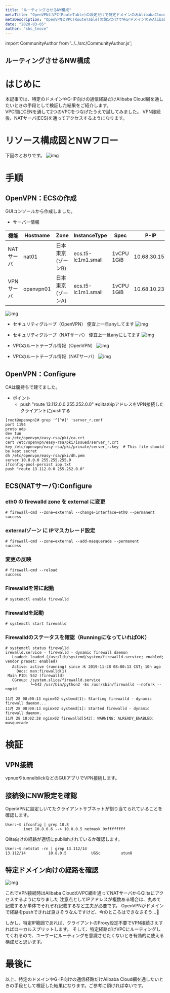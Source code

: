 ```yaml
---
title: "ルーティングさせるNW構成"
metaTitle: "OpenVPNとVPC(RouteTable)の設定だけで特定ドメインのみAlibabaCloudにルーティングさせるNW構成を作る"
metaDescription: "OpenVPNとVPC(RouteTable)の設定だけで特定ドメインのみAlibabaCloudにルーティングさせるNW構成を作る"
date: "2020-03-05"
author: "sbc_tnoce"
---
```


import CommunityAuthor from '../../src/CommunityAuthor.js';


## ルーティングさせるNW構成

# はじめに
本記事では、特定のドメインやG-IP向けの通信経路だけAlibaba Cloud網を通したいときの手段として検証した結果をご紹介します。    
VPC間にCENを通して2つのVPCをつなげたうえで試してみました。
VPN接続後、NATサーバ(ECS)を通ってアクセスするようになります。


# リソース構成図とNWフロー
下図のとおりです。
![img](https://raw.githubusercontent.com/sbcloud/help/master/content/usecase-network/Network_images_26006613530415200/20210524172534.png)

# 手順

## OpenVPN：ECSの作成
GUIコンソールから作成しました。

- サーバー情報

|機能|Hostname|Zone|InstanceType|Spec|P-IP|
|---|---|---|---|---|---|
|NATサーバ|nat01|日本東京(ゾーンB)|ecs.t5-lc1m1.small|1vCPU 1GiB|10.68.30.153|
|VPNサーバ|openvpn01|日本東京(ゾーンA)|ecs.t5-lc1m1.small|1vCPU 1GiB|10.68.10.238|

![img](https://raw.githubusercontent.com/sbcloud/help/master/content/usecase-network/Network_images_26006613530415200/20210524172705.png)

- セキュリティグループ（OpenVPN）
便宜上一旦anyしてます
![img](https://raw.githubusercontent.com/sbcloud/help/master/content/usecase-network/Network_images_26006613530415200/20210524173046.png)

- セキュリティグループ（NATサーバ）
便宜上一旦anyにしてます
![img](https://raw.githubusercontent.com/sbcloud/help/master/content/usecase-network/Network_images_26006613530415200/20210524173040.png)

- VPCのルートテーブル情報（OpenVPN）
![img](https://raw.githubusercontent.com/sbcloud/help/master/content/usecase-network/Network_images_26006613530415200/20210524173036.png)

- VPCのルートテーブル情報（NATサーバ）
![img](https://raw.githubusercontent.com/sbcloud/help/master/content/usecase-network/Network_images_26006613530415200/20210524173056.png)



## OpenVPN：Configure
CAは腹持ちで建てました。

- ポイント
    - push "route 13.112.0.0 255.252.0.0" ※qiitaのipアドレスをVPN接続したクライアントにpushする


```:/etc/openvpn/default.conf※コメントアウトとオプションoff項目を除く
[root@openvpn]# grep '^[^#]' 'server_r.conf
port 1194
proto udp
dev tun
ca /etc/openvpn/easy-rsa/pki/ca.crt
cert /etc/openvpn/easy-rsa/pki/issued/server_r.crt
key /etc/openvpn/easy-rsa/pki/private/server_r.key  # This file should be kept secret
dh /etc/openvpn/easy-rsa/pki/dh.pem
server 10.8.0.0 255.255.255.0
ifconfig-pool-persist ipp.txt
push "route 13.112.0.0 255.252.0.0"
```

## ECS(NATサーバ):Configure

### eth0 の firewalld zone を external に変更
```
# firewall-cmd --zone=external --change-interface=eth0 --permanent
success
```

### externalゾーン に IPマスカレード設定
```
# firewall-cmd --zone=external --add-masquerade --permanent
success
```

### 変更の反映
```
# firewall-cmd --reload
success
```

### Firewalldを常に起動
```
# systemctl enable firewalld
```

### Firewalldを起動
```
# systemctl start firewalld
```

### Firewalldのステータスを確認（RunningになっていればOK）
```
# systemctl status firewalld
irewalld.service - firewalld - dynamic firewall daemon
   Loaded: loaded (/usr/lib/systemd/system/firewalld.service; enabled; vendor preset: enabled)
   Active: active (running) since 木 2019-11-28 08:00:13 CST; 10h ago
     Docs: man:firewalld(1)
 Main PID: 542 (firewalld)
   CGroup: /system.slice/firewalld.service
           └─542 /usr/bin/python2 -Es /usr/sbin/firewalld --nofork --nopid

11月 28 08:00:13 nginx02 systemd[1]: Starting firewalld - dynamic firewall daemon...
11月 28 08:00:13 nginx02 systemd[1]: Started firewalld - dynamic firewall daemon.
11月 28 18:02:38 nginx02 firewalld[542]: WARNING: ALREADY_ENABLED: masquerade
```


# 検証

## VPN接続
vpnuxやtunnelblickなどのGUIアプリでVPN接続します。

## 接続後にNW設定を確認
OpenVPNに設定しいてたクライアントサブネットが割り当てられていることを確認します。

```
User:~$ ifconfig | grep 10.8
        inet 10.8.0.6 --> 10.8.0.5 netmask 0xffffffff 
```

Qiita向けの経路が適切にpublishされているか確認します。

```
User:~$ netstat -rn | grep 13.112/14
13.112/14          10.8.0.5           UGSc         utun8 
```

## 特定ドメイン向けの経路を確認

![img](https://raw.githubusercontent.com/sbcloud/help/master/content/usecase-network/Network_images_26006613530415200/20210524173050.png)

これでVPN接続時はAlibaba CloudのVPC網を通ってNATサーバからQiitaにアクセスするようになりました 
注意点としてIPアドレスが複数ある場合は、丸めて記載するか単体でそれぞれ記載するなど工夫が必要です。
OpenVPNがドメインで経路をpushできれば良さそうなんですけど、今のところはできなさそう...🤔

しかし、特定IP範囲であれば、クライアントのProxy設定不要でVPN接続さえすればローカルスプリットします。
そして、特定経路だけVPCにルーティングしてくれるので、ユーザーにルーティングを意識させたくないとき有効的に使える構成だと思います。


# 最後に
以上、特定のドメインやG-IP向けの通信経路だけAlibaba Cloud網を通したいときの手段として検証した結果になります。ご参考に頂ければ幸いです。


 <CommunityAuthor 
    author="長岡周"
    self_introduction = "2018年からAlibabaCloudサービスに携わる。現在プリセールスエンジニア。元営業マン。初心を忘れず日々精進。AlibabaCloud Professional（Cloud computing/Security）所持。"
    imageUrl="https://raw.githubusercontent.com/sbcloud/help/master/src/components/images/animal_deer.png"
    githubUrl=""
/>




